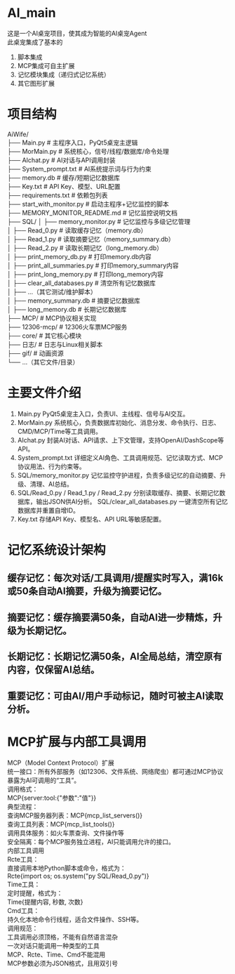 # AI_main

这是一个AI桌宠项目，使其成为智能的AI桌宠Agent\
此桌宠集成了基本的
1. 脚本集成
2. MCP集成可自主扩展
3. 记忆模块集成（递归式记忆系统）
4. 其它图形扩展

# 项目结构
AiWife/\
├── Main.py                # 主程序入口，PyQt5桌宠主逻辑\
├── MorMain.py             # 系统核心，信号/线程/数据库/命令处理\
├── AIchat.py              # AI对话与API调用封装\
├── System_prompt.txt      # AI系统提示词与行为约束\
├── memory.db              # 缓存/短期记忆数据库\
├── Key.txt                # API Key、模型、URL配置\
├── requirements.txt       # 依赖包列表\
├── start_with_monitor.py  # 启动主程序+记忆监控的脚本\
├── MEMORY_MONITOR_README.md # 记忆监控说明文档\
├── SQL/
│   ├── memory_monitor.py      # 记忆监控与多级记忆管理\
│   ├── Read_0.py              # 读取缓存记忆（memory.db）\
│   ├── Read_1.py              # 读取摘要记忆（memory_summary.db）\
│   ├── Read_2.py              # 读取长期记忆（long_memory.db）\
│   ├── print_memory_db.py     # 打印memory.db内容\
│   ├── print_all_summaries.py # 打印memory_summary内容\
│   ├── print_long_memory.py   # 打印long_memory内容\
│   ├── clear_all_databases.py # 清空所有记忆数据库\
│   ├── ...（其它测试/维护脚本）\
│   ├── memory_summary.db      # 摘要记忆数据库\
│   ├── long_memory.db         # 长期记忆数据库\
├── MCP/                   # MCP协议相关实现\
├── 12306-mcp/             # 12306火车票MCP服务\
├── core/                  # 其它核心模块\
├── 日志/                  # 日志与Linux相关脚本\
├── gif/                   # 动画资源\
└── ...（其它文件/目录）

# 主要文件介绍
1. Main.py
PyQt5桌宠主入口，负责UI、主线程、信号与AI交互。
2. MorMain.py
系统核心，负责数据库初始化、消息分发、命令执行、日志、CMD/MCP/Time等工具调用。
3. AIchat.py
封装AI对话、API请求、上下文管理，支持OpenAI/DashScope等API。
4. System_prompt.txt
详细定义AI角色、工具调用规范、记忆读取方式、MCP协议用法、行为约束等。
5. SQL/memory_monitor.py
记忆监控守护进程，负责多级记忆的自动摘要、升级、清理、AI总结。
6. SQL/Read_0.py / Read_1.py / Read_2.py
分别读取缓存、摘要、长期记忆数据库，输出JSON供AI分析。
SQL/clear_all_databases.py
一键清空所有记忆数据库并重置自增ID。
7. Key.txt
存储API Key、模型名、API URL等敏感配置。

# 记忆系统设计架构
## 缓存记忆：每次对话/工具调用/提醒实时写入，满16k或50条自动AI摘要，升级为摘要记忆。
## 摘要记忆：缓存摘要满50条，自动AI进一步精炼，升级为长期记忆。
## 长期记忆：长期记忆满50条，AI全局总结，清空原有内容，仅保留AI总结。
## 重要记忆：可由AI/用户手动标记，随时可被主AI读取分析。

# MCP扩展与内部工具调用
MCP（Model Context Protocol）扩展\
统一接口：所有外部服务（如12306、文件系统、网络爬虫）都可通过MCP协议暴露为AI可调用的“工具”。\
调用格式：\
MCP{server:tool:{"参数":"值"}}\
典型流程：\
查询MCP服务器列表：MCP{mcp_list_servers()}\
查询工具列表：MCP{mcp_list_tools()}\
调用具体服务：如火车票查询、文件操作等\
安全隔离：每个MCP服务独立进程，AI只能调用允许的接口。\
内部工具调用\
Rcte工具：\
直接调用本地Python脚本或命令，格式为：\
Rcte{import os; os.system("py SQL/Read_0.py")}\
Time工具：\
定时提醒，格式为：\
Time{提醒内容, 秒数, 次数}\
Cmd工具：\
持久化本地命令行线程，适合文件操作、SSH等。\
调用规范：\
工具调用必须顶格，不能有自然语言混杂\
一次对话只能调用一种类型的工具\
MCP、Rcte、Time、Cmd不能混用\
MCP参数必须为JSON格式，且用双引号
